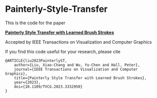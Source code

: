 # Painterly-Style-Transfer

This is the code for the paper

**[Painterly Style Transfer with Learned Brush Strokes](https://ieeexplore.ieee.org/document/10319299)**

Accepted by IEEE Transactions on Visualization and Computer Graphics

If you find this code useful for your research, please cite

```
@ARTICLE{liu2023PainterlyST,
	author={Liu, Xiao-Chang and Wu, Yu-Chen and Hall, Peter},
	journal={IEEE Transactions on Visualization and Computer Graphics},
	title={Painterly Style Transfer with Learned Brush Strokes},
	year={2023},
	doi={10.1109/TVCG.2023.3332950}
}
```
